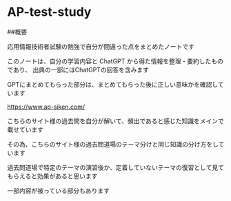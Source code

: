 # AP-test-study

##概要

応用情報技術者試験の勉強で自分が間違った点をまとめたノートです

このノートは、自分の学習内容と ChatGPT から得た情報を整理・要約したものであり、
出典の一部にはChatGPTの回答を含みます

GPTにまとめてもらった部分は、まとめてもらった後に正しい意味かを確認しています

https://www.ap-siken.com/

こちらのサイト様の過去問を自分が解いて、頻出であると感じた知識をメインで載せています

その為、こちらのサイト様の過去問道場のテーマ分けと同じ知識の分け方をしています

過去問道場で特定のテーマの演習後か、定着していないテーマの復習として見てもらえると効果があると思います

一部内容が被っている部分もあります

